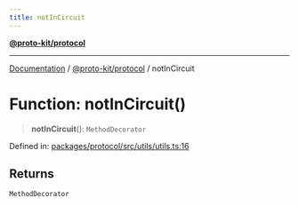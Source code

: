 ```yaml
---
title: notInCircuit
---
```


[**@proto-kit/protocol**](../README.md)

***

[Documentation](../../../README.md) / [@proto-kit/protocol](../README.md) / notInCircuit

# Function: notInCircuit()

> **notInCircuit**(): `MethodDecorator`

Defined in: [packages/protocol/src/utils/utils.ts:16](https://github.com/proto-kit/framework/blob/b953c754e500c62f01fbbd6d09adfb2f5577269d/packages/protocol/src/utils/utils.ts#L16)

## Returns

`MethodDecorator`
